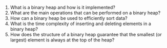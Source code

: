

1. What is a binary heap and how is it implemented? 
2. What are the main operations that can be performed on a binary heap? 
3. How can a binary heap be used to efficiently sort data? 
4. What is the time complexity of inserting and deleting elements in a binary heap? 
5. How does the structure of a binary heap guarantee that the smallest (or largest) element is always at the top of the heap?
